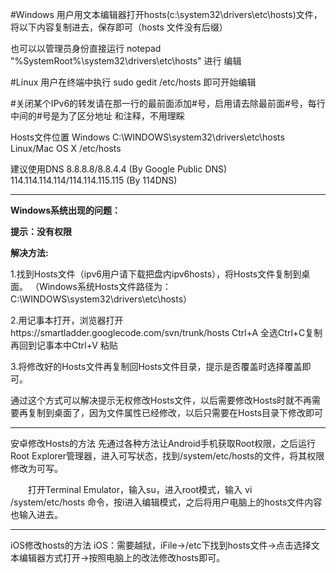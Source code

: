 #Windows 用户用文本编辑器打开hosts(c:\system32\drivers\etc\hosts)文件，将以下内容复制进去，保存即可（hosts 文件没有后缀）

也可以以管理员身份直接运行 notepad
"%SystemRoot%\system32\drivers\etc\hosts" 进行
编辑

#Linux 用户在终端中执行 sudo gedit /etc/hosts 即可开始编辑

#关闭某个IPv6的转发请在那一行的最前面添加#号，启用请去除最前面#号，每行中间的#号是为了区分地址
和注释，不用理睬


Hosts文件位置
Windows          C:\WINDOWS\system32\drivers\etc\hosts
Linux/Mac OS X   /etc/hosts


建议使用DNS 8.8.8.8/8.8.4.4   (By Google Public DNS) 114.114.114.114/114.114.115.115  (By 114DNS)



---

**Windows系统出现的问题：**

**提示：没有权限**

**解决方法:**

1.找到Hosts文件（ipv6用户请下载把盘内ipv6hosts），将Hosts文件复制到桌面。 （Windows系统Hosts文件路径为：C:\WINDOWS\system32\drivers\etc\hosts）

2.用记事本打开，浏览器打开https://smartladder.googlecode.com/svn/trunk/hosts
Ctrl+A 全选Ctrl+C复制再回到记事本中Ctrl+V 粘贴

3.将修改好的Hosts文件再复制回Hosts文件目录，提示是否覆盖时选择覆盖即可。

通过这个方式可以解决提示无权修改Hosts文件，以后需要修改Hosts时就不再需要再复制到桌面了，因为文件属性已经修改，以后只需要在Hosts目录下修改即可


---

安卓修改Hosts的方法
先通过各种方法让Android手机获取Root权限，之后运行Root Explorer管理器，进入可写状态，找到/system/etc/hosts的文件，将其权限修改为可写。

　　打开Terminal Emulator，输入su，进入root模式，输入 vi /system/etc/hosts 命令，按i进入编辑模式，之后将用户电脑上的hosts文件内容也输入进去。


---

iOS修改hosts的方法
iOS：需要越狱，iFile→/etc下找到hosts文件→点击选择文本编辑器方式打开→按照电脑上的改法修改hosts即可。